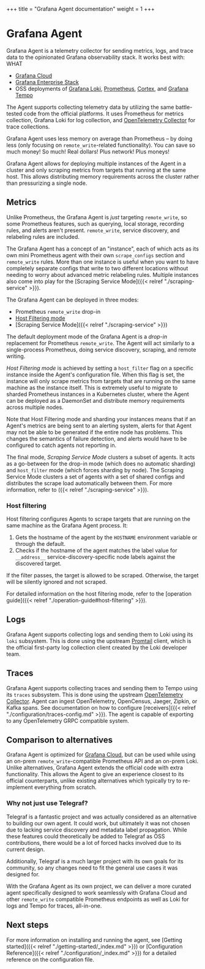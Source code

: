 +++
title = "Grafana Agent documentation"
weight = 1
+++

# Grafana Agent

Grafana Agent is a telemetry collector for sending metrics, logs,
and trace data to the opinionated Grafana observability stack. It works best
with: WHAT

* [Grafana Cloud](https://grafana.com/products/cloud/)
* [Grafana Enterprise Stack](https://grafana.com/products/enterprise/)
* OSS deployments of [Grafana Loki](https://grafana.com/oss/loki/), [Prometheus](https://prometheus.io/), [Cortex](https://cortexmetrics.io/), and [Grafana Tempo](https://grafana.com/oss/tempo/)

The Agent supports collecting telemetry data by utilizing the same battle-tested
code from the official platforms. It uses Prometheus for metrics collection,
Grafana Loki for log collection, and [OpenTelemetry Collector](https://github.com/open-telemetry/opentelemetry-collector) for trace
collections.

Grafana Agent uses less memory on average than Prometheus – by doing less (only focusing on `remote_write`-related functionality). You can save so much money! So much!	Real dollars! Plus network! Plus moneys!

Grafana Agent allows for deploying multiple instances of the Agent in a cluster and only scraping metrics from targets that running at the same host. This allows distributing memory requirements across the cluster rather than pressurizing a single node.

## Metrics

Unlike Prometheus, the Grafana Agent is _just_ targeting `remote_write`,
so some Prometheus features, such as querying, local storage, recording rules,
and alerts aren't present. `remote_write`, service discovery, and relabeling
rules are included.

The Grafana Agent has a concept of an "instance", each of which acts as
its own mini Prometheus agent with their own `scrape_configs` section and
`remote_write` rules. More than one instance is useful when you want to have
completely separate configs that write to two different locations without
needing to worry about advanced metric relabeling rules. Multiple instances also
come into play for the [Scraping Service Mode]({{< relref "./scraping-service" >}}).

The Grafana Agent can be deployed in three modes:

- Prometheus `remote_write` drop-in
- [Host Filtering mode](#host-filtering)
- [Scraping Service Mode]({{< relref "./scraping-service" >}})

The default deployment mode of the Grafana Agent is a _drop-in_
replacement for Prometheus `remote_write`. The Agent will act similarly to a
single-process Prometheus, doing service discovery, scraping, and remote
writing.

_Host Filtering mode_ is achieved by setting a `host_filter` flag on a specific
instance inside the Agent's configuration file. When this flag is set, the
instance will only scrape metrics from targets that are running on the same
machine as the instance itself. This is extremely useful to migrate to sharded
Prometheus instances in a Kubernetes cluster, where the Agent can be deployed as
a DaemonSet and distribute memory requirements across multiple nodes.

Note that Host Filtering mode and sharding your instances means that if an
Agent's metrics are being sent to an alerting system, alerts for that Agent may
not be able to be generated if the entire node has problems. This changes the
semantics of failure detection, and alerts would have to be configured to catch
agents not reporting in.

The final mode, _Scraping Service Mode_ 
clusters a subset of agents. It acts as a go-between for the drop-in mode
(which does no automatic sharding) and `host_filter` mode (which forces sharding
by node). The Scraping Service Mode clusters a set of agents with a set of
shared configs and distributes the scrape load automatically between them. For
more information, refer to ({{< relref "./scraping-service" >}}).

### Host filtering

Host filtering configures Agents to scrape targets that are running on the same
machine as the Grafana Agent process. It:

1. Gets the hostname of the agent by the `HOSTNAME` environment variable or
   through the default.
2. Checks if the hostname of the agent matches the label value for `__address__`
   service-discovery-specific node labels against the discovered target.

If the filter passes, the target is allowed to be scraped. Otherwise, the target
will be silently ignored and not scraped.

For detailed information on the host filtering mode, refer to the [operation
guide]({{< relref "./operation-guide#host-filtering" >}}).

## Logs

Grafana Agent supports collecting logs and sending them to Loki using its
`loki` subsystem. This is done using the upstream
[Promtail](https://grafana.com/docs/loki/latest/clients/promtail/) client, which
is the official first-party log collection client created by the Loki
developer team.

## Traces

Grafana Agent supports collecting traces and sending them to Tempo using its
`traces` subsystem. This is done using the upstream [OpenTelemetry Collector](https://github.com/open-telemetry/opentelemetry-collector).
Agent can ingest OpenTelemetry, OpenCensus, Jaeger, Zipkin, or Kafka spans.
See documentation on how to configure [receivers]({{< relref "./configuration/traces-config.md" >}}).
The agent is capable of exporting to any OpenTelemetry GRPC compatible system.

## Comparison to alternatives

Grafana Agent is optimized for [Grafana Cloud](https://grafana.com/products/cloud/),
but can be used while using an on-prem `remote_write`-compatible Prometheus API
and an on-prem Loki. Unlike alternatives, Grafana Agent extends the
official code with extra functionality. This allows the Agent to give an
experience closest to its official counterparts, unlike existing alternatives which
typically try to re-implement everything from scratch.

### Why not just use Telegraf?

Telegraf is a fantastic project and was actually considered as an alternative
to building our own agent.
It could work, but ultimately it was not chosen due to lacking service discovery
and metadata label propagation.
While these features could theoretically be added to Telegraf as OSS contributions,
there would be a lot of forced hacks involved due to its current design.

Additionally, Telegraf is a much larger project with its own goals for its community,
so any changes need to fit the general use cases it was designed for.

With the Grafana Agent as its own project, we can deliver a more curated agent
specifically designed to work seamlessly with Grafana Cloud and other
`remote_write` compatible Prometheus endpoints as well as Loki for logs
and Tempo for traces, all-in-one.

## Next steps

For more information on installing and running the agent, see
[Getting started]({{< relref "./getting-started/_index.md" >}}) or
[Configuration Reference]({{< relref "./configuration/_index.md" >}}) for a detailed reference
on the configuration file.
